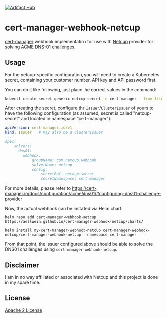 [![Artifact Hub](https://img.shields.io/endpoint?url=https://artifacthub.io/badge/repository/cert-manager-webhook-netcup)](https://artifacthub.io/packages/search?repo=cert-manager-webhook-netcup)

cert-manager-webhook-netcup
===========================

[cert-manager](https://cert-manager.io) webhook implementation for use
with [Netcup](https://www.netcup.eu) provider for solving [ACME DNS-01 
challenges](https://cert-manager.io/docs/configuration/acme/dns01/).

Usage
-----

For the netcup-specific configuration, you will need to create a Kubernetes
secret, containing your customer number, API key and API password first.

You can do it like following, just place the correct values in the command:

```sh
kubectl create secret generic netcup-secret -n cert-manager --from-literal=customer-number=<your-customer-number> --from-literal=api-key=<api-key-from-netcup-dashboard> --from-literal=api-password=<api-password-from-netcup-dashboard>
```
After creating the secret, configure the ``Issuer``/``ClusterIssuer`` of 
yours to have the following configuration (as assumed, secret is 
called "netcup-secret" and located in namespace "cert-manager"):

```yml
apiVersion: cert-manager.io/v1
kind: Issuer   # may also be a ClusterIssuer
...
spec:
    solvers:
    - dns01:
        webhook:
            groupName: com.netcup.webhook
            solverName: netcup
            config:
                secretRef: netcup-secret
                secretNamespace: cert-manager
```
For more details, please refer to https://cert-manager.io/docs/configuration/acme/dns01/#configuring-dns01-challenge-provider

Now, the actual webhook can be installed via Helm chart:
```
helm repo add cert-manager-webhook-netcup https://aellwein.github.io/cert-manager-webhook-netcup/charts/

helm install my-cert-manager-webhook-netcup cert-manager-webhook-netcup/cert-manager-webhook-netcup --namespace cert-manager
```
From that point, the issuer configured above should be able to solve
the DNS01 challenges using ``cert-manager-webhook-netcup``.


Disclaimer
----------

I am in no way affiliated or associated with Netcup and this project 
is done in my spare time.


License
-------

[Apache 2 License](./LICENSE)



